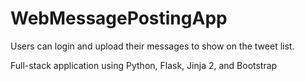 # WebMessagePostingApp
Users can login and upload their messages to show on the tweet list.

Full-stack application using Python, Flask, Jinja 2, and Bootstrap
